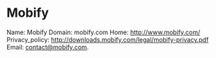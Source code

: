 
# Mobify

Name: Mobify
Domain: mobify.com
Home: http://www.mobify.com/
Privacy_policy: http://downloads.mobify.com/legal/mobify-privacy.pdf
Email: contact@mobify.com.

